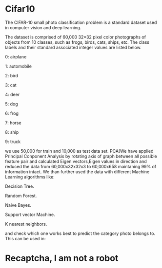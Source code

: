 # Cifar10

The CIFAR-10 small photo classification problem is a standard dataset used in computer vision and deep learning.

The dataset is comprised of 60,000 32×32 pixel color photographs of objects from 10 classes, such as frogs, birds, cats, ships, etc. The class labels and their standard associated integer values are listed below.

0: airplane   

1: automobile                                                                            

2: bird

3: cat

4: deer

5: dog

6: frog

7: horse

8: ship

9: truck

we use 50,000 for train and 10,000 as test data set.
PCA(We have applied Principal Conponent Analysis by rotating axis of graph between all possible feature pair and calculated Eigen vectors,Eigen values in direction and reduced the data from 60,000x32x32x3 to 60,000x658 maintaning 99% of information intact.
We than further used the data with different Machine Learning algorithms like:

Decision Tree.

Random Forest.

Naive Bayes.

Support vector Machine.

K nearest neighbors.

and check which one works best to predict the category photo belongs to. This can be used in: 
# Recaptcha, I am not a robot
